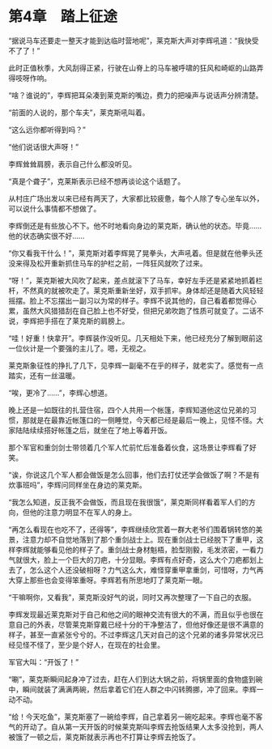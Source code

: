 # 第4章　踏上征途

“据说马车还要走一整天才能到达临时营地呢”，莱克斯大声对李辉吼道：“我快受不了了！”

此时正值秋季，大风刮得正紧，行驶在山脊上的马车被呼啸的狂风和崎岖的山路弄得吱呀作响。

“啥？谁说的”，李辉把耳朵凑到莱克斯的嘴边，费力的把噪声与说话声分辨清楚。

“前面的人说的，那个车夫”，莱克斯吼叫着。

“这么远你都听得到吗？”

“他们说话很大声呀！”

李辉耸耸肩膀，表示自己什么都没听见。

“真是个聋子”，克莱斯表示已经不想再谈论这个话题了。

从村庄广场出发以来已经有两天了，大家都比较疲惫，每个人除了专心坐车以外，可以说什么事情都不想做了。

李辉倒还是有些放心不下。他不时地看向身边的莱克斯，确认他的状态。毕竟……他的状态确实很不好……

“你又看我干什么！”，莱克斯对着李辉晃了晃拳头，大声吼着。但是就在他拳头还没来得及松开重新抓住马车的护栏之前，一阵狂风就吹了过来。

“呀！”，莱克斯被大风吹了起来，差点就滚下了马车，幸好左手还是紧紧地抓着栏杆，不然真的就被吹走了。莱克斯重新坐好，双手抓牢。身体却还是随着大风轻轻摇摆。脸上不忘摆出一副习以为常的样子。李辉不说其他的，自己看着都觉得心累，虽然大风猎猎刮在自己脸上也不好受，但把兄弟吹跑了性质可就变了。二话不说，李辉把手搭在了莱克斯的肩膀上。

“哇！好重！快拿开”。李辉装作没听见。几天相处下来，他已经充分了解到眼前这一位伙计是一个要强的主儿了。嗯，无视之。

莱克斯象征性的挣扎了几下，见李辉一副毫不在乎的样子，就老实了。感觉有一点踏实，还有一丝温暖。

“唉，更冷了……”，李辉心想道。

晚上还是一如既往的扎营住宿，四个人共用一个帐篷，李辉知道他这位兄弟的习惯，那就是在最靠近帐篷口的一侧睡觉，今天都已经是最后一晚上，见怪不怪。大家陆陆续续搭好帐篷之后，就坐在了地上等着开饭。

那个军官和重剑剑士带领着几个军人忙前忙后准备着伙食，这场景让李辉看了好笑。

“诶，你说这几个军人都会做饭是怎么回事，他们去打仗还学会做饭了啊？不是有炊事班吗”，李辉问同样坐在身边的莱克斯。

“我怎么知道，反正我不会做饭，而且现在我很饿”，莱克斯同样看着军人们的方向，但他的注意力明显不在军人的身上。

“再怎么看现在也吃不了，还得等”，李辉继续欣赏着一群大老爷们围着锅转悠的美景，注意力却不自觉地落到了那个重剑战士上。现在重剑战士已经脱下了重甲，这样李辉就能够看见他的样子了。重剑战士身材魁梧，脸型刚毅，毛发浓密，一看力气就很大，脸上一个巨大的刀疤，十分显眼。李辉有点好奇，这么大个刀疤都划上去了，怎么这个人还没破相呀？力气这么大，难怪穿重甲拿重剑，可惜呀，力气再大穿上那些也会变得笨重呀。李辉若有所思地盯了莱克斯一眼。

“干嘛啊你，又看我”，莱克斯没好气的说，同时又再次整理了一下自己的衣服。

李辉发现最近莱克斯对于自己和他之间的眼神交流有很大的不满，而且似乎也很在意自己的外表，尽管莱克斯穿戴已经十分的干净整洁了，但他好像还是很不满意的样子，甚至一直紧张兮兮的。不过李辉这几天对自己的这个兄弟的诸多异常状况已经见怪不怪了，至少是个好人，在现在的社会里。

军官大叫：“开饭了！”

“唰”，莱克斯瞬间起身冲了过去，赶在人们到达大锅之前，将锅里面的食物盛到碗中，瞬间就装了满满两碗，然后拿着它们在人群之中闪转腾挪，冲了回来。李辉一动不动。

“给！今天吃鱼”，莱克斯塞了一碗给李辉，自己拿着另一碗吃起来。李辉也毫不客气的开动了。自从第一天开饭的时候莱克斯叫李辉去抢饭结果人太多没抢到，两人被饿了一顿之后，莱克斯就表示再也不打算让李辉去抢饭了。

